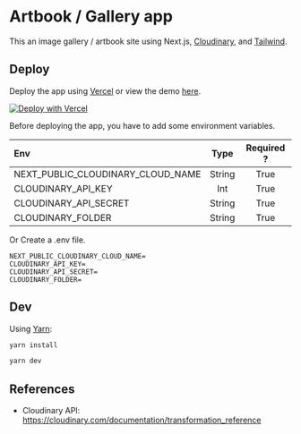 # Artbook / Gallery app

This an image gallery / artbook site using Next.js, [Cloudinary](https://cloudinary.com), and [Tailwind](https://tailwindcss.com).

## Deploy

Deploy the app using [Vercel](https://vercel.com) or view the demo [here](https://gallery-jiale.vercel.app/).

[![Deploy with Vercel](https://vercel.com/button)](https://vercel.com/new/clone?repository-url=https%3A%2F%2Fgithub.com%2FJiaLe0709%2FGallery&env=NEXT_PUBLIC_CLOUDINARY_CLOUD_NAME,CLOUDINARY_API_SECRET,CLOUDINARY_API_KEY,CLOUDINARY_FOLDER)

Before deploying the app, you have to add some environment variables.

| Env                               |    Type   | Required ? |
| :-------------------------------- | :-------: | :--------: |
| NEXT_PUBLIC_CLOUDINARY_CLOUD_NAME |   String  |    True    |
| CLOUDINARY_API_KEY                |   Int     |    True    |
| CLOUDINARY_API_SECRET             |  String   |    True    |
| CLOUDINARY_FOLDER                 |  String   |    True    |

Or Create a .env file.

```env
NEXT_PUBLIC_CLOUDINARY_CLOUD_NAME=
CLOUDINARY_API_KEY=
CLOUDINARY_API_SECRET=
CLOUDINARY_FOLDER=
```

## Dev
Using [Yarn](https://yarnpkg.com/lang/en/docs/cli/create/):

```bash
yarn install
```

```bash
yarn dev
```

## References

- Cloudinary API: https://cloudinary.com/documentation/transformation_reference

